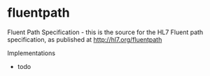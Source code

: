 # fluentpath

Fluent Path Specification - this is the source for the HL7 Fluent path specification, as published at http://hl7.org/fluentpath

Implementations

* todo

